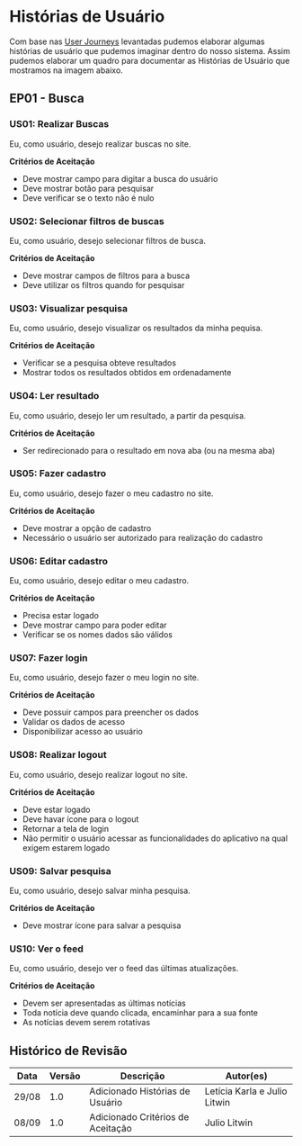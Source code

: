 # Histórias de Usuário

Com base nas [User Journeys](docs/lean_inception/user_journeys.md) levantadas pudemos elaborar algumas histórias de usuário que pudemos imaginar dentro do nosso sistema. Assim pudemos elaborar um quadro para documentar as Histórias de Usuário que mostramos na imagem abaixo.

## EP01 - Busca

### US01: Realizar Buscas
Eu, como usuário, desejo realizar buscas no site.

**Critérios de Aceitação**
- Deve mostrar campo para digitar a busca do usuário
- Deve mostrar botão para pesquisar
- Deve verificar se o texto não é nulo

### US02: Selecionar filtros de buscas
Eu, como usuário, desejo selecionar filtros de busca.

**Critérios de Aceitação**
- Deve mostrar campos de filtros para a busca
- Deve utilizar os filtros quando for pesquisar

### US03: Visualizar pesquisa
Eu, como usuário, desejo visualizar os resultados da minha pequisa.

**Critérios de Aceitação**
- Verificar se a pesquisa obteve resultados
- Mostrar todos os resultados obtidos em ordenadamente

### US04: Ler resultado
Eu, como usuário, desejo ler um resultado, a partir da pesquisa.

**Critérios de Aceitação**
- Ser redirecionado para o resultado em nova aba (ou na mesma aba)

### US05: Fazer cadastro
Eu, como usuário, desejo fazer o meu cadastro no site.

**Critérios de Aceitação**
- Deve mostrar a opção de cadastro
- Necessário o usuário ser autorizado para realização do cadastro

### US06: Editar cadastro
Eu, como usuário, desejo editar o meu cadastro.

**Critérios de Aceitação**
- Precisa estar logado
- Deve mostrar campo para poder editar
- Verificar se os nomes dados são válidos

### US07: Fazer login
Eu, como usuário, desejo fazer o meu login no site.

**Critérios de Aceitação**
- Deve possuir campos para preencher os dados
- Validar os dados de acesso
- Disponibilizar acesso ao usuário

### US08: Realizar logout
Eu, como usuário, desejo realizar logout no site.

**Critérios de Aceitação**
- Deve estar logado
- Deve havar ícone para o logout
- Retornar a tela de login
- Não permitir o usuário acessar as funcionalidades do aplicativo na qual exigem estarem logado

### US09: Salvar pesquisa
Eu, como usuário, desejo salvar minha pesquisa.

**Critérios de Aceitação**
- Deve mostrar ícone para salvar a pesquisa

### US10: Ver o feed
Eu, como usuário, desejo ver o feed das últimas atualizações.

**Critérios de Aceitação**
- Devem ser apresentadas as últimas notícias
- Toda notícia deve quando clicada, encaminhar para a sua fonte
- As notícias devem serem rotativas

## Histórico de Revisão

| Data  | Versão | Descrição | Autor(es) |
|-------|--------|-----------|-----------|
|29/08|1.0|Adicionado Histórias de Usuário |Letícia Karla e Julio Litwin|
|08/09|1.0|Adicionado Critérios de Aceitação |Julio Litwin|
